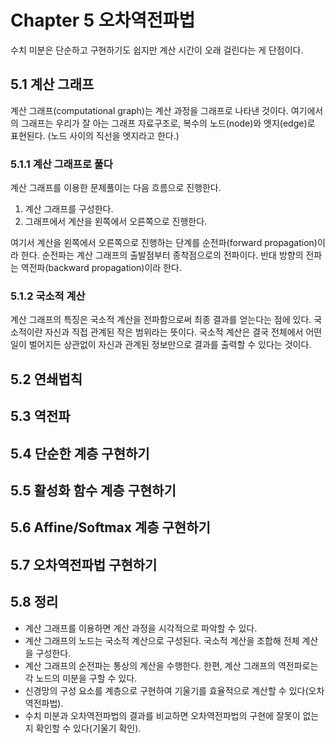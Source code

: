 # Chapter 5 오차역전파법
수치 미분은 단순하고 구현하기도 쉽지만 계산 시간이 오래 걸린다는 게 단점이다. 

## 5.1 계산 그래프
계산 그래프(computational graph)는 계산 과정을 그래프로 나타낸 것이다. 여기에서의 그래프는 우리가 잘 아는 그래프 자료구조로, 복수의 노드(node)와 엣지(edge)로 표현된다. (노드 사이의 직선을 엣지라고 한다.)

### 5.1.1 계산 그래프로 풀다
계산 그래프를 이용한 문제풀이는 다음 흐름으로 진행한다.
1. 계산 그래프를 구성한다.
2. 그래프에서 계산을 왼쪽에서 오른쪽으로 진행한다.

여기서 계산을 왼쪽에서 오른쪽으로 진행하는 단계를 순전파(forward propagation)이라 한다. 순전파는 계산 그래프의 출발점부터 종착점으로의 전파이다. 반대 방향의 전파는 역전파(backward propagation)이라 한다.

### 5.1.2 국소적 계산
계산 그래프의 특징은 국소적 계산을 전파함으로써 최종 결과를 얻는다는 점에 있다. 국소적이란 자신과 직접 관계된 작은 범위라는 뜻이다. 국소적 계산은 결국 전체에서 어떤 일이 벌어지든 상관없이 자신과 관계된 정보만으로 결과를 출력할 수 있다는 것이다.

## 5.2 연쇄법칙

## 5.3 역전파

## 5.4 단순한 계층 구현하기

## 5.5 활성화 함수 계층 구현하기

## 5.6 Affine/Softmax 계층 구현하기

## 5.7 오차역전파법 구현하기

## 5.8 정리
- 계산 그래프를 이용하면 계산 과정을 시각적으로 파악할 수 있다.
- 계산 그래프의 노드는 국소적 계산으로 구성된다. 국소적 계산을 조합해 전체 계산을 구성한다.
- 계산 그래프의 순전파는 통상의 계산을 수행한다. 한편, 계산 그래프의 역전파로는 각 노드의 미분을 구할 수 있다.
- 신경망의 구성 요소를 계층으로 구현하여 기울기를 효율적으로 계산할 수 있다(오차역전파법).
- 수치 미분과 오차역전파법의 결과를 비교하면 오차역전파법의 구현에 잘못이 없는지 확인할 수 있다(기울기 확인).
